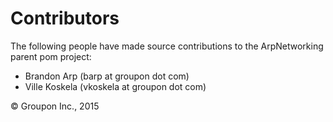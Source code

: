 Contributors
============

The following people have made source contributions to the ArpNetworking parent pom project:

* Brandon Arp (barp at groupon dot com)
* Ville Koskela (vkoskela at groupon dot com)

&copy; Groupon Inc., 2015
